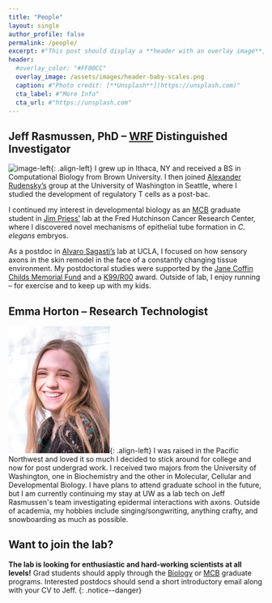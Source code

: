```yaml
---
title: "People"
layout: single
author_profile: false
permalink: /people/
excerpt: #"This post should display a **header with an overlay image**, if the theme supports it."
header:
  #overlay_color: "#FF00CC"
  overlay_image: /assets/images/header-baby-scales.png
  caption: #"Photo credit: [**Unsplash**](https://unsplash.com)"
  cta_label: #"More Info"
  cta_url: #"https://unsplash.com"
---
```

## Jeff Rasmussen, PhD – [WRF](http://www.wrfseattle.org/) Distinguished Investigator
![image-left](https://www.biology.washington.edu/sites/default/files/styles/portrait/public/JeffRas-Headshot-UWBiol.jpg){: .align-left} I grew up in Ithaca, NY and received a BS in Computational Biology from Brown University. I then joined [Alexander Rudensky’s](https://www.mskcc.org/research-areas/labs/alexander-rudensky) group at the University of Washington in Seattle, where I studied the development of regulatory T cells as a post-bac. 

I continued my interest in developmental biology as an [MCB](https://depts.washington.edu/mcb/) graduate student in [Jim Priess’](http://research.fhcrc.org/priess/en.html) lab at the Fred Hutchinson Cancer Research Center, where I discovered novel mechanisms of epithelial tube formation in *C. elegans* embryos.

As a postdoc in [Alvaro Sagasti’s](https://www.mcdb.ucla.edu/Research/Sagasti/Sagasti_lab_home.html) lab at UCLA, I focused on how sensory axons in the skin remodel in the face of a constantly changing tissue environment. My postdoctoral studies were supported by the [Jane Coffin Childs Memorial Fund](http://www.jccfund.org/) and a [K99/R00](https://projectreporter.nih.gov/project_info_description.cfm?aid=9229568&icde=38773434) award. Outside of lab, I enjoy running – for exercise and to keep up with my kids.

## Emma Horton – Research Technologist
![image-left](/assets/images/Emma-web.jpg){: .align-left} I was raised in the Pacific Northwest and loved it so much I decided to stick around for college and now for post undergrad work. I received two majors from the University of Washington, one in Biochemistry and the other in Molecular, Cellular and Developmental Biology. I have plans to attend graduate school in the future, but I am currently continuing my stay at UW as a lab tech on Jeff Rasmussen's team investigating epidermal interactions with axons. Outside of academia, my hobbies include singing/songwriting, anything crafty, and snowboarding as much as possible. 

## Want to join the lab?
**The lab is looking for enthusiastic and hard-working scientists at all levels!** Grad students should apply through the [Biology](https://www.biology.washington.edu/programs/graduate) or [MCB](http://mcb-seattle.edu/) graduate programs. Interested postdocs should send a short introductory email along with your CV to Jeff. 
{: .notice--danger}
